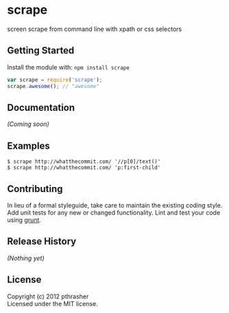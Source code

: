 # scrape

screen scrape from command line with xpath or css selectors

## Getting Started
Install the module with: `npm install scrape`

```javascript
var scrape = require('scrape');
scrape.awesome(); // "awesome"
```

## Documentation
_(Coming soon)_

## Examples

```
$ scrape http://whatthecommit.com/ '//p[0]/text()'
$ scrape http://whatthecommit.com/ 'p:first-child'
```

## Contributing
In lieu of a formal styleguide, take care to maintain the existing coding style. Add unit tests for any new or changed functionality. Lint and test your code using [grunt](https://github.com/gruntjs/grunt).

## Release History
_(Nothing yet)_

## License
Copyright (c) 2012 pthrasher  
Licensed under the MIT license.
